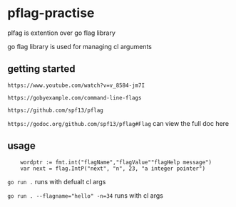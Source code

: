 # pflag-practise

plfag is extention over go flag library

go flag library is used for managing cl arguments

## getting started

`https://www.youtube.com/watch?v=v_8584-jm7I`

`https://gobyexample.com/command-line-flags`

`https://github.com/spf13/pflag`

`https://godoc.org/github.com/spf13/pflag#Flag` can view the full doc here

## usage

        wordptr := fmt.int("flagName","flagValue""flagHelp message")
        var next = flag.IntP("next", "n", 23, "a integer pointer")

`go run .` runs with defualt cl args

`go run . --flagname="hello" -n=34` runs with cl args
